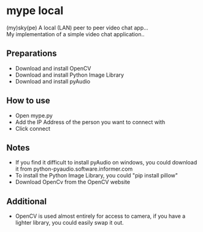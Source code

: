 # mype local
(my)sky(pe) A local (LAN) peer to peer video chat app...  
My implementation of a simple video chat application..

## Preparations
- Download and install OpenCV
- Download and install Python Image Library
- Download and install pyAudio

## How to use
- Open mype.py
- Add the IP Address of the person you want to connect with
- Click connect


## Notes
- If you find it difficult to install pyAudio on windows, you could download it from python-pyaudio.software.informer.com
- To install the Python Image Library, you could "pip install pillow"
- Download OpenCv from the OpenCV website

## Additional
- OpenCV is used almost entirely for access to camera, if you have a lighter library, you could easily swap it out.
